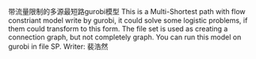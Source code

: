 带流量限制的多源最短路gurobi模型
This is a Multi-Shortest path with flow constriant model write by gurobi, it could solve some logistic problems, if them could transform to this form.
The file set is used as creating a connection graph, but not completely graph.
You can run this model on gurobi in file SP.
Writer:
裴浩然
